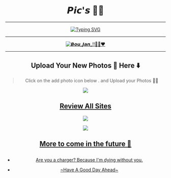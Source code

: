 <div align="center">  
  
# **𝙋𝙞𝙘'𝙨 👸👀**

---
</p>

<div align="center">
<a href="https://git.io/typing-svg"><img src="https://readme-typing-svg.demolab.com?font=Ribeye&size=50&pause=1000&color=F710B1&center=true&width=910&height=100&lines=This+is+For+My+Queen 👸;Some+Project;Or+Photo+Collection;From+-+Her+Fan+Luci🌚" alt="Typing SVG" /></a>
  
---
<p align="center">  
  <a href="https://lovefromluci.netlify.app/">
    <img alt=𝘽𝙤𝙪_𝙅𝙖𝙣_!!🫰🏻♥️
      src="https://github.com/LuciZR/Tiyasa/blob/05cd4464603aa7bc752fe5b5c581564849e2140a/IMG-20241012-WA0026.jpg">
   
</a> 
    
</p>

---

## Upload Your New Photos 🥺 Here ⬇️
> Click on the add photo icon below . and Upload your Photos 🥺🌚
<p align="center">

<a href="https://forms.gle/6p7kUxzzj5kzk6ZC7"><img src="https://files.catbox.moe/olqal7.png" />

</p>



## Review All Sites 
<p align="center">
 
<a href="https://jstrieb.github.io/link-lock/#eyJ2IjoiMC4wLjEiLCJlIjoiWXA5NVJXMkluM0FWV3V5dEVjR3RXb1NWZ1c3c1hlUisyTnpLMUR0bXpoaFFnSmZRdmF6N201UFFCdGlLc0tJcyIsImgiOiJUaXBlIFlvdXIgRE9CIGV4Oi0gMDEvMDEvMTk5MCIsInMiOiJoaE56a1ArL0pvOFBTZFRKYUtUcndRPT0iLCJpIjoieEx5Q3R0ZUJ1Z0dOZmZVaCJ9"><img src="https://img.shields.io/badge/1st Site-FFC0CB?style=for-the-badge&logo=google&logoColor=black" />

<a href="https://jstrieb.github.io/link-lock/#eyJ2IjoiMC4wLjEiLCJlIjoiblJiZ2dUeEgwV0N5SndaMFRRU2FoTkFrOFZSSERsUWRUN3ZmSFJFU2ZYRWpjbVVSNnc0WVdQczkxeWhhbXc9PSIsImgiOiJUeXBlIFlvdXIgRE9CIGV4Oi0gMDEvMDEvMTk5MCIsInMiOiI0RkpYN1BSZmd6cEs2SzFHUmFOV3FnPT0iLCJpIjoieGQ4Z3FzUTFzbXBaNTI4eCJ9"><img src="https://img.shields.io/badge/2nd Site-FFC0CB?style=for-the-badge&logo=google&logoColor=black" />

##  More to come in the future 🌚

</p>

## 

- Are you a charger? Because I'm dying without you.

- ~Have A Good Day Ahead~

